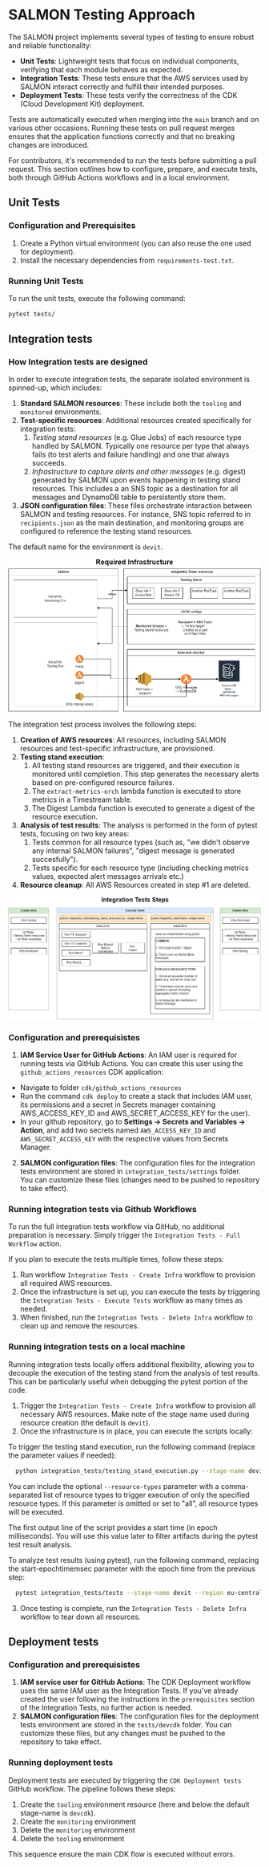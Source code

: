 # SALMON Testing Approach

The SALMON project implements several types of testing to ensure robust and reliable functionality:

- **Unit Tests**: Lightweight tests that focus on individual components, verifying that each module behaves as expected.
- **Integration Tests**: These tests ensure that the AWS services used by SALMON interact correctly and fulfill their intended purposes.
- **Deployment Tests**: These tests verify the correctness of the CDK (Cloud Development Kit) deployment.

Tests are automatically executed when merging into the `main` branch and on various other occasions. Running these tests on pull request merges ensures that the application functions correctly and that no breaking changes are introduced.

For contributors, it's recommended to run the tests before submitting a pull request. This section outlines how to configure, prepare, and execute tests, both through GitHub Actions workflows and in a local environment.

## Unit Tests

### Configuration and Prerequisites

1. Create a Python virtual environment (you can also reuse the one used for deployment).
2. Install the necessary dependencies from `requirements-test.txt`.

### Running Unit Tests

To run the unit tests, execute the following command:

```bash
pytest tests/
```

## Integration tests

### How Integration tests are designed

In order to execute integration tests, the separate isolated environment is spinned-up, which includes:
   1. **Standard SALMON resources**: These include both the `tooling` and `monitored` environments.
   2. **Test-specific resources**: Additional resources created specifically for integration tests:
      1. *Testing stand resources* (e.g. Glue Jobs) of each resource type handled by SALMON. Typically one resource per type that always fails (to test alerts and failure handling) and one that always succeeds.
      2. *Infrastructure to capture alerts and other messages* (e.g. digest) generated by SALMON upon events happening in testing stand resources. This includes a an SNS topic as a destination for all messages and DynamoDB table to persistently store them.
   3. **JSON configuration files**: These files orchestrate interaction between SALMON and testing resources. For instance, SNS topic referred to in `recipients.json` as the main destination, and monitoring groups are configured to reference the testing stand resources.

The default name for the environment is `devit`.

![Integration Tests Environment](/docs/images/inttests-infra.png "Integration Tests Environment")

The integration test process involves the following steps:

1. **Creation of AWS resources**: All resources, including SALMON resources and test-specific infrastructure, are provisioned.
2. **Testing stand execution**:
   1. All testing stand resources are triggered, and their execution is monitored until completion. This step generates the necessary alerts based on pre-configured resource failures.
   2. The `extract-metrics-orch` lambda function is executed to store metrics in a Timestream table.
   3. The Digest Lambda function is executed to generate a digest of the resource execution.
3. **Analysis of test results**: The analysis is performed in the form of pytest tests, focusing on two key areas:
   1. Tests common for all resource types (such as, "we didn't observe any internal SALMON failures", "digest message is generated succesfully").
   2. Tests specific for each resource type (including checking metrics values, expected alert messages arrivals etc.)
4. **Resource cleanup**: All AWS Resources created in step #1 are deleted.

![Integration Tests Workflow](/docs/images/inttests-steps.png "Integration Tests Workflow")

### Configuration and prerequisistes

1. **IAM Service User for GitHub Actions**: An IAM user is required for running tests via GitHub Actions. You can create this user using the `github_actions_resources` CDK application:
- Navigate to folder `cdk/github_actions_resources`
- Run the command `cdk deploy` to create a stack that includes IAM user, its permissions and a secret in Secrets manager containing AWS_ACCESS_KEY_ID and AWS_SECRET_ACCESS_KEY for the user).
- In your github repository, go to **Settings -> Secrets and Variables -> Action**, and add two secrets named `AWS_ACCESS_KEY_ID` and `AWS_SECRET_ACCESS_KEY` with the respective values from Secrets Manager.

2. **SALMON configuration files**: The configuration files for the integration tests environment are stored in `integration_tests/settings` folder.  
You can customize these files (changes need to be pushed to repository to take effect).

### Running integration tests via Github Workflows

To run the full integration tests workflow via GitHub, no additional preparation is necessary. Simply trigger the `Integration Tests - Full Workflow` action.

If you plan to execute the tests multiple times, follow these steps:
1. Run workflow `Integration Tests - Create Infra` workflow to provision all required AWS resources.
2. Once the infrastructure is set up, you can execute the tests by triggering the `Integration Tests - Execute Tests` workflow as many times as needed.
3. When finished, run the `Integration Tests - Delete Infra` workflow to clean up and remove the resources.

### Running integration tests on a local machine

Running integration tests locally offers additional flexibility, allowing you to decouple the execution of the testing stand from the analysis of test results. This can be particularly useful when debugging the pytest portion of the code.

1. Trigger the `Integration Tests - Create Infra` workflow to provision all necessary AWS resources. Make note of the stage name used during resource creation (the default is `devit`).
2. Once the infrastructure is in place, you can execute the scripts locally:

To trigger the testing stand execution, run the following command (replace the parameter values if needed):
```bash
  python integration_tests/testing_stand_execution.py --stage-name devit --region eu-central-1
```

You can include the optional `--resource-types` parameter with a comma-separated list of resource types to trigger execution of only the specified resource types. If this parameter is omitted or set to "all", all resource types will be executed.

The first output line of the script provides a start time (in epoch milliseconds). You will use this value later to filter artifacts during the pytest test result analysis.

To analyze test results (using pytest), run the following command, replacing the start-epochtimemsec parameter with the epoch time from the previous step:
```bash
  pytest integration_tests/tests --stage-name devit --region eu-central-1 --start-epochtimemsec 123456789000
```   
3. Once testing is complete, run the `Integration Tests - Delete Infra` workflow to tear down all resources.

## Deployment tests

### Configuration and prerequisistes

1. **IAM service user for GitHub Actions**: The CDK Deployment workflow uses the same IAM user as the Integration Tests. If you’ve already created the user following the instructions in the `prerequisites` section of the Integration Tests, no further action is needed.
2. **SALMON configuration files**: The configuration files for the deployment tests environment are stored in the `tests/devcdk` folder.
You can customize these files, but any changes must be pushed to the repository to take effect.

### Running deployment tests

Deployment tests are executed by triggering the `CDK Deployment tests` GitHub workflow. The pipeline follows these steps:
1. Create the `tooling` environment resource (here and below the default stage-name is `devcdk`).
2. Create the `monitoring` environment
3. Delete the `monitoring` environment
4. Delete the `tooling` environment

This sequence ensure the main CDK flow is executed without errors.


